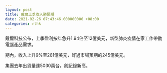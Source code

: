 ```yaml
---
layout: post
title: 戴爾上季收入勝預期
date: 2021-02-26 07:43:46.000000000 +08:00
categories: rthk
---
```


戴爾科技公布，上季盈利按年急升1.94倍至12億美元，新型肺炎疫情在家工作帶動電腦產品需求。

期內，收入上升9%至261億美元，好過市場預期的245億美元。

集團去年出貨量達5030萬台，創紀錄新高。
